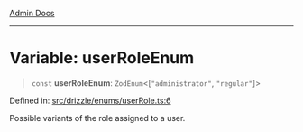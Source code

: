 [Admin Docs](/)

***

# Variable: userRoleEnum

> `const` **userRoleEnum**: `ZodEnum`\<\[`"administrator"`, `"regular"`\]\>

Defined in: [src/drizzle/enums/userRole.ts:6](https://github.com/Sourya07/talawa-api/blob/aac5f782223414da32542752c1be099f0b872196/src/drizzle/enums/userRole.ts#L6)

Possible variants of the role assigned to a user.
